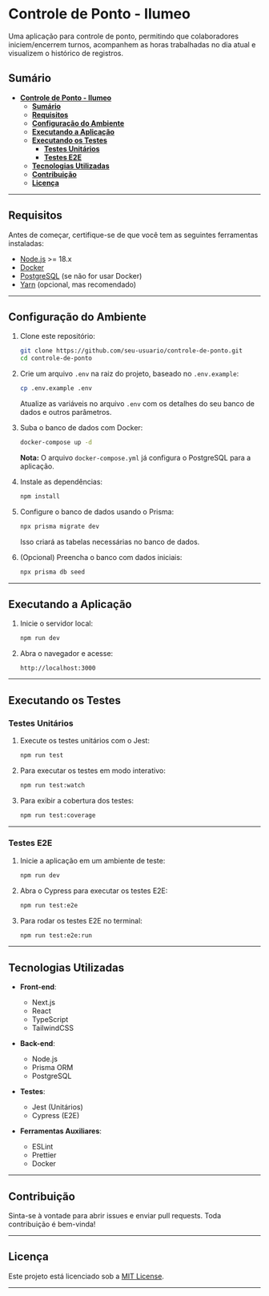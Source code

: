 # **Controle de Ponto - Ilumeo**

Uma aplicação para controle de ponto, permitindo que colaboradores iniciem/encerrem turnos, acompanhem as horas trabalhadas no dia atual e visualizem o histórico de registros.

## **Sumário**

- [**Controle de Ponto - Ilumeo**](#controle-de-ponto---ilumeo)
  - [**Sumário**](#sumário)
  - [**Requisitos**](#requisitos)
  - [**Configuração do Ambiente**](#configuração-do-ambiente)
  - [**Executando a Aplicação**](#executando-a-aplicação)
  - [**Executando os Testes**](#executando-os-testes)
    - [**Testes Unitários**](#testes-unitários)
    - [**Testes E2E**](#testes-e2e)
  - [**Tecnologias Utilizadas**](#tecnologias-utilizadas)
  - [**Contribuição**](#contribuição)
  - [**Licença**](#licença)

---

## **Requisitos**

Antes de começar, certifique-se de que você tem as seguintes ferramentas instaladas:

- [Node.js](https://nodejs.org/) >= 18.x
- [Docker](https://www.docker.com/)
- [PostgreSQL](https://www.postgresql.org/) (se não for usar Docker)
- [Yarn](https://yarnpkg.com/) (opcional, mas recomendado)

---

## **Configuração do Ambiente**

1. Clone este repositório:

   ```bash
   git clone https://github.com/seu-usuario/controle-de-ponto.git
   cd controle-de-ponto
   ```

2. Crie um arquivo `.env` na raiz do projeto, baseado no `.env.example`:

   ```bash
   cp .env.example .env
   ```

   Atualize as variáveis no arquivo `.env` com os detalhes do seu banco de dados e outros parâmetros.

3. Suba o banco de dados com Docker:

   ```bash
   docker-compose up -d
   ```

   **Nota:** O arquivo `docker-compose.yml` já configura o PostgreSQL para a aplicação.

4. Instale as dependências:

   ```bash
   npm install
   ```

5. Configure o banco de dados usando o Prisma:

   ```bash
   npx prisma migrate dev
   ```

   Isso criará as tabelas necessárias no banco de dados.

6. (Opcional) Preencha o banco com dados iniciais:

   ```bash
   npx prisma db seed
   ```

---

## **Executando a Aplicação**

1. Inicie o servidor local:

   ```bash
   npm run dev
   ```

2. Abra o navegador e acesse:

   ```
   http://localhost:3000
   ```

---

## **Executando os Testes**

### **Testes Unitários**

1. Execute os testes unitários com o Jest:

   ```bash
   npm run test
   ```

2. Para executar os testes em modo interativo:

   ```bash
   npm run test:watch
   ```

3. Para exibir a cobertura dos testes:

   ```bash
   npm run test:coverage
   ```

---

### **Testes E2E**

1. Inicie a aplicação em um ambiente de teste:

   ```bash
   npm run dev
   ```

2. Abra o Cypress para executar os testes E2E:

   ```bash
   npm run test:e2e
   ```

3. Para rodar os testes E2E no terminal:

   ```bash
   npm run test:e2e:run
   ```

---

## **Tecnologias Utilizadas**

- **Front-end**:
  - Next.js
  - React
  - TypeScript
  - TailwindCSS

- **Back-end**:
  - Node.js
  - Prisma ORM
  - PostgreSQL

- **Testes**:
  - Jest (Unitários)
  - Cypress (E2E)

- **Ferramentas Auxiliares**:
  - ESLint
  - Prettier
  - Docker

---

## **Contribuição**

Sinta-se à vontade para abrir issues e enviar pull requests. Toda contribuição é bem-vinda!

---

## **Licença**

Este projeto está licenciado sob a [MIT License](LICENSE).

---
